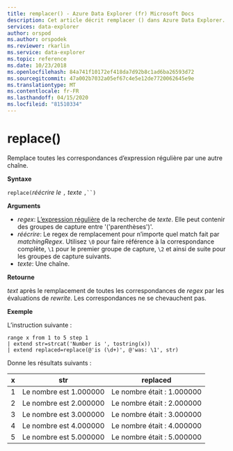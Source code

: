 ```yaml
---
title: remplacer() - Azure Data Explorer (fr) Microsoft Docs
description: Cet article décrit remplacer () dans Azure Data Explorer.
services: data-explorer
author: orspod
ms.author: orspodek
ms.reviewer: rkarlin
ms.service: data-explorer
ms.topic: reference
ms.date: 10/23/2018
ms.openlocfilehash: 84a741f10172ef418da7d92b8c1ad6ba26593d72
ms.sourcegitcommit: 47a002b7032a05ef67c4e5e12de7720062645e9e
ms.translationtype: MT
ms.contentlocale: fr-FR
ms.lasthandoff: 04/15/2020
ms.locfileid: "81510334"
---
```

# <a name="replace"></a>replace()

Remplace toutes les correspondances d’expression régulière par une autre chaîne.

**Syntaxe**

`replace(`*réécrire* *le* `,` *texte* `,``)`

**Arguments**

* *regex*: [L’expression régulière](https://github.com/google/re2/wiki/Syntax) de la recherche de *texte*. Elle peut contenir des groupes de capture entre '('parenthèses')'. 
* *réécrire*: Le regex de remplacement pour n’importe quel match fait par *matchingRegex*. Utilisez `\0` pour faire référence à la correspondance complète, `\1` pour le premier groupe de capture, `\2` et ainsi de suite pour les groupes de capture suivants.
* *texte*: Une chaîne.

**Retourne**

*text* après le remplacement de toutes les correspondances de *regex* par les évaluations de *rewrite*. Les correspondances ne se chevauchent pas.

**Exemple**

L’instruction suivante :

```kusto
range x from 1 to 5 step 1
| extend str=strcat('Number is ', tostring(x))
| extend replaced=replace(@'is (\d+)', @'was: \1', str)
```

Donne les résultats suivants :

| x    | str | replaced|
|---|---|---|
| 1    | Le nombre est 1.000000  | Le nombre était : 1.000000|
| 2    | Le nombre est 2.000000  | Le nombre était : 2.000000|
| 3    | Le nombre est 3.000000  | Le nombre était : 3.000000|
| 4    | Le nombre est 4.000000  | Le nombre était : 4.000000|
| 5    | Le nombre est 5.000000  | Le nombre était : 5.000000|
 